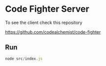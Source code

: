 # Code Fighter Server

To see the client check this repository

https://github.com/codealchemist/code-fighter



## Run

```javascript
node src/index.js
```